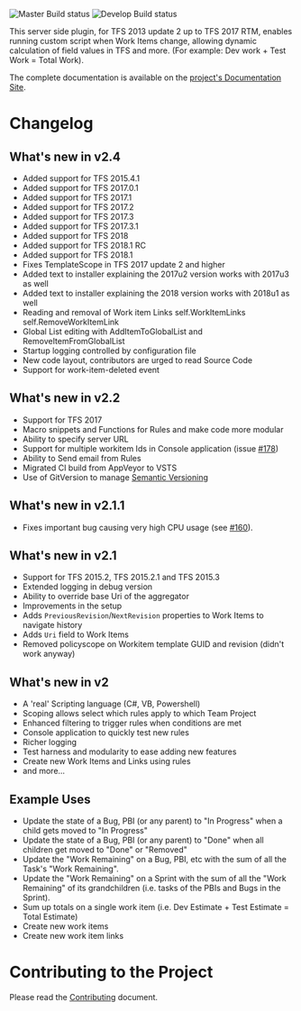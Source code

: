 
![Master Build status](https://tfsaggregator.visualstudio.com/_apis/public/build/definitions/2e747373-c780-4b2c-823d-98a3fd2b4e99/6/badge)
![Develop Build status](https://tfsaggregator.visualstudio.com/_apis/public/build/definitions/2e747373-c780-4b2c-823d-98a3fd2b4e99/1/badge)

This server side plugin, for TFS 2013 update 2 up to TFS 2017 RTM, enables running custom script when Work Items change,
allowing dynamic calculation of field values in TFS and more. (For example: Dev work + Test Work = Total Work).

The complete documentation is available on the [project's Documentation Site](https://tfsaggregator.github.io/).

# Changelog

## What's new in v2.4
* Added support for TFS 2015.4.1
* Added support for TFS 2017.0.1
* Added support for TFS 2017.1
* Added support for TFS 2017.2
* Added support for TFS 2017.3
* Added support for TFS 2017.3.1
* Added support for TFS 2018
* Added support for TFS 2018.1 RC
* Added support for TFS 2018.1
* Fixes TemplateScope in TFS 2017 update 2 and higher
* Added text to installer explaining the 2017u2 version works with 2017u3 as well
* Added text to installer explaining the 2018 version works with 2018u1 as well
* Reading and removal of Work item Links self.WorkItemLinks self.RemoveWorkItemLink
* Global List editing with AddItemToGlobalList and RemoveItemFromGlobalList
* Startup logging controlled by configuration file
* New code layout, contributors are urged to read Source Code
* Support for work-item-deleted event

## What's new in v2.2
 * Support for TFS 2017
 * Macro snippets and Functions for Rules and make code more modular
 * Ability to specify server URL
 * Support for multiple workitem Ids in Console application (issue [#178](https://github.com/tfsaggregator/tfsaggregator/issues/178))
 * Ability to Send email from Rules
 * Migrated CI build from AppVeyor to VSTS
 * Use of GitVersion to manage [Semantic Versioning](http://semver.org/)

## What's new in v2.1.1
 * Fixes important bug causing very high CPU usage (see [#160](https://github.com/tfsaggregator/tfsaggregator/issues/160)).

## What's new in v2.1

 * Support for TFS 2015.2, TFS 2015.2.1 and TFS 2015.3
 * Extended logging in debug version
 * Ability to override base Uri of the aggregator
 * Improvements in the setup
 * Adds `PreviousRevision`/`NextRevision` properties to Work Items to navigate history
 * Adds `Uri` field to Work Items
 * Removed policyscope on Workitem template GUID and revision (didn't work anyway)

## What's new in v2

 * A 'real' Scripting language (C#, VB, Powershell)
 * Scoping allows select which rules apply to which Team Project
 * Enhanced filtering to trigger rules when conditions are met
 * Console application to quickly test new rules
 * Richer logging
 * Test harness and modularity to ease adding new features
 * Create new Work Items and Links using rules
 * and more...

## Example Uses

 - Update the state of a Bug, PBI (or any parent) to "In Progress" when a child gets moved to "In Progress"
 - Update the state of a Bug, PBI (or any parent) to "Done" when all children get moved to "Done" or "Removed"
 - Update the "Work Remaining" on a Bug, PBI, etc with the sum of all the Task's "Work Remaining".
 - Update the "Work Remaining" on a Sprint with the sum of all the "Work Remaining" of its grandchildren (i.e. tasks of the PBIs and Bugs in the Sprint).
 - Sum up totals on a single work item (i.e. Dev Estimate + Test Estimate = Total Estimate)
 - Create new work items
 - Create new work item links

# Contributing to the Project

Please read the [Contributing](CONTRIBUTING.md) document.
